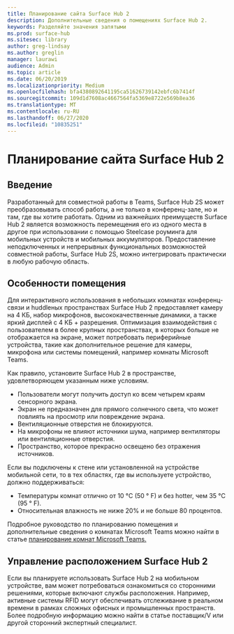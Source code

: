 ```yaml
---
title: Планирование сайта Surface Hub 2
description: Дополнительные сведения о помещениях Surface Hub 2.
keywords: Разделяйте значения запятыми
ms.prod: surface-hub
ms.sitesec: library
author: greg-lindsay
ms.author: greglin
manager: laurawi
audience: Admin
ms.topic: article
ms.date: 06/20/2019
ms.localizationpriority: Medium
ms.openlocfilehash: bfa4380892641195ca51626739142ebfc6b7414f
ms.sourcegitcommit: 109d1d7608ac4667564fa5369e8722e569b8ea36
ms.translationtype: MT
ms.contentlocale: ru-RU
ms.lasthandoff: 06/27/2020
ms.locfileid: "10835251"
---
```

# Планирование сайта Surface Hub 2

##  <a name="introduction"></a>Введение

Разработанный для совместной работы в Teams, Surface Hub 2S может преобразовывать способ работы, а не только в конференц-зале, но и там, где вы хотите работать. Одним из важнейших преимуществ Surface Hub 2 является возможность перемещения его из одного места в другое при использовании с помощью Steelcase роуминга для мобильных устройств и мобильных аккумуляторов. Предоставление неподключенных и непрерывных функциональных возможностей совместной работы, Surface Hub 2S, можно интегрировать практически в любую рабочую область.

##  <a name="room-considerations"></a>Особенности помещения

Для интерактивного использования в небольших комнатах конференц-связи и huddleных пространствах Surface Hub 2 предоставляет камеру на 4 КБ, набор микрофонов, высококачественные динамики, а также яркий дисплей с 4 КБ + разрешения. Оптимизация взаимодействия с пользователем в более крупных пространствах, в которых больше не отображается на экране, может потребовать периферийные устройства, такие как дополнительное решение для камеры, микрофона или системы помещений, например комнаты Microsoft Teams.

Как правило, установите Surface Hub 2 в пространстве, удовлетворяющем указанным ниже условиям.

- Пользователи могут получить доступ ко всем четырем краям сенсорного экрана.
- Экран не предназначен для прямого солнечного света, что может повлиять на просмотр или повреждение экрана.
- Вентиляционные отверстия не блокируются.
- На микрофоны не влияют источники шума, например вентиляторы или вентиляционные отверстия.
- Пространство, которое прекрасно освещено без отражения источников.

Если вы подключены к стене или установленной на устройстве мобильной сети, то в тех областях, где вы используете устройство, должно поддерживаться:

- Температуры комнат отлично от 10 °C (50 ° F) и без hotter, чем 35 °C (95 ° F).
- Относительная влажность не ниже 20% и не больше 80 процентов.

Подробное руководство по планированию помещения и дополнительные сведения о комнатах Microsoft Teams можно найти в статье [планирование комнат Microsoft Teams.](https://docs.microsoft.com/MicrosoftTeams/room-systems/skype-room-systems-v2-0)

##  <a name="managing-surface-hub-2s-location"></a>Управление расположением Surface Hub 2

Если вы планируете использовать Surface Hub 2 на мобильном устройстве, вам может потребоваться ознакомиться со сторонними решениями, которые включают службы расположения. Например, активные системы RFID могут обеспечивать отслеживание в реальном времени в рамках сложных офисных и промышленных пространств. Более подробную информацию можно найти в статье поставщик/V или другой сторонний экспертный специалист.
